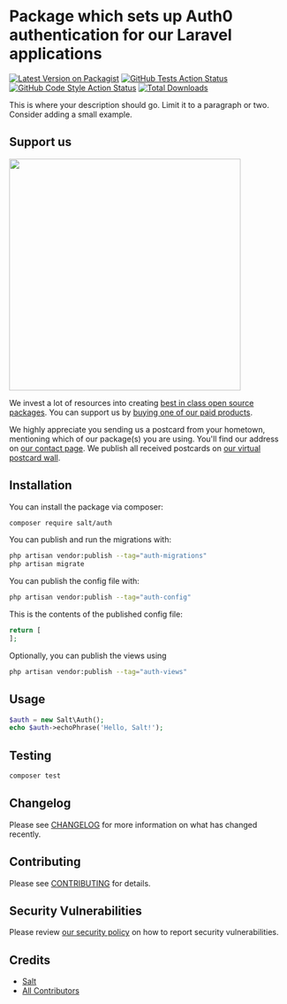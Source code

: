 # Package which sets up Auth0 authentication for our Laravel applications

[![Latest Version on Packagist](https://img.shields.io/packagist/v/salt/auth.svg?style=flat-square)](https://packagist.org/packages/salt/auth)
[![GitHub Tests Action Status](https://img.shields.io/github/workflow/status/salt/auth/run-tests?label=tests)](https://github.com/salt/auth/actions?query=workflow%3Arun-tests+branch%3Amain)
[![GitHub Code Style Action Status](https://img.shields.io/github/workflow/status/salt/auth/Check%20&%20fix%20styling?label=code%20style)](https://github.com/salt/auth/actions?query=workflow%3A"Check+%26+fix+styling"+branch%3Amain)
[![Total Downloads](https://img.shields.io/packagist/dt/salt/auth.svg?style=flat-square)](https://packagist.org/packages/salt/auth)

This is where your description should go. Limit it to a paragraph or two. Consider adding a small example.

## Support us

[<img src="https://github-ads.s3.eu-central-1.amazonaws.com/auth.jpg?t=1" width="419px" />](https://spatie.be/github-ad-click/auth)

We invest a lot of resources into creating [best in class open source packages](https://spatie.be/open-source). You can support us by [buying one of our paid products](https://spatie.be/open-source/support-us).

We highly appreciate you sending us a postcard from your hometown, mentioning which of our package(s) you are using. You'll find our address on [our contact page](https://spatie.be/about-us). We publish all received postcards on [our virtual postcard wall](https://spatie.be/open-source/postcards).

## Installation

You can install the package via composer:

```bash
composer require salt/auth
```

You can publish and run the migrations with:

```bash
php artisan vendor:publish --tag="auth-migrations"
php artisan migrate
```

You can publish the config file with:

```bash
php artisan vendor:publish --tag="auth-config"
```

This is the contents of the published config file:

```php
return [
];
```

Optionally, you can publish the views using

```bash
php artisan vendor:publish --tag="auth-views"
```

## Usage

```php
$auth = new Salt\Auth();
echo $auth->echoPhrase('Hello, Salt!');
```

## Testing

```bash
composer test
```

## Changelog

Please see [CHANGELOG](CHANGELOG.md) for more information on what has changed recently.

## Contributing

Please see [CONTRIBUTING](.github/CONTRIBUTING.md) for details.

## Security Vulnerabilities

Please review [our security policy](../../security/policy) on how to report security vulnerabilities.

## Credits

-   [Salt](https://github.com/pango-studio)
-   [All Contributors](../../contributors)
